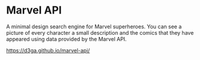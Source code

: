 # Marvel API

A minimal design search engine for Marvel superheroes. You can see a picture of every character a small description and the comics that they have appeared using data provided by the Marvel API.

https://d3ga.github.io/marvel-api/
